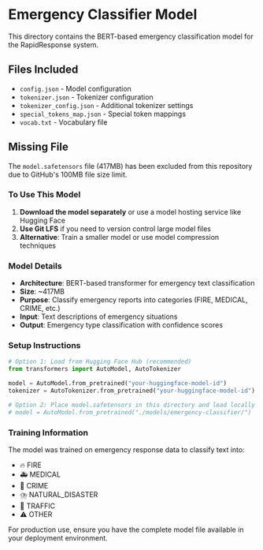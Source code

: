 # Emergency Classifier Model

This directory contains the BERT-based emergency classification model for the RapidResponse system.

## Files Included

- `config.json` - Model configuration
- `tokenizer.json` - Tokenizer configuration
- `tokenizer_config.json` - Additional tokenizer settings
- `special_tokens_map.json` - Special token mappings
- `vocab.txt` - Vocabulary file

## Missing File

The `model.safetensors` file (417MB) has been excluded from this repository due to GitHub's 100MB file size limit.

### To Use This Model

1. **Download the model separately** or use a model hosting service like Hugging Face
2. **Use Git LFS** if you need to version control large model files
3. **Alternative**: Train a smaller model or use model compression techniques

### Model Details

- **Architecture**: BERT-based transformer for emergency text classification
- **Size**: ~417MB
- **Purpose**: Classify emergency reports into categories (FIRE, MEDICAL, CRIME, etc.)
- **Input**: Text descriptions of emergency situations
- **Output**: Emergency type classification with confidence scores

### Setup Instructions

```python
# Option 1: Load from Hugging Face Hub (recommended)
from transformers import AutoModel, AutoTokenizer

model = AutoModel.from_pretrained("your-huggingface-model-id")
tokenizer = AutoTokenizer.from_pretrained("your-huggingface-model-id")

# Option 2: Place model.safetensors in this directory and load locally
# model = AutoModel.from_pretrained("./models/emergency-classifier/")
```

### Training Information

The model was trained on emergency response data to classify text into:
- 🔥 FIRE
- 🚑 MEDICAL  
- 🚨 CRIME
- ⛈️ NATURAL_DISASTER
- 🚗 TRAFFIC
- ⚠️ OTHER

For production use, ensure you have the complete model file available in your deployment environment. 